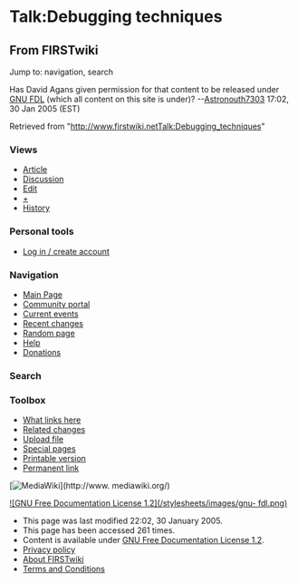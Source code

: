 # Talk:Debugging techniques

## From FIRSTwiki

Jump to: navigation, search

Has David Agans given permission for that content to be released under [GNU FDL](http://www.gnu.org/copyleft/fdl.html "http://www.gnu.org/copyleft/fdl.html") (which all content on this site is under)? --[Astronouth7303](User:Astronouth7303 "User:Astronouth7303") 17:02, 30 Jan 2005 (EST)

Retrieved from "<http://www.firstwiki.netTalk:Debugging_techniques>"

### Views

- [Article](/index.php?title=Debugging_techniques&action=edit)
- [Discussion](Talk:Debugging_techniques)
- [Edit](/index.php?title=Talk:Debugging_techniques&action=edit)
- [+](/index.php?title=Talk:Debugging_techniques&action=edit&section=new)
- [History](/index.php?title=Talk:Debugging_techniques&action=history)

### Personal tools

- [Log in / create account](/index.php?title=Special:Userlogin&returnto=Talk:Debugging_techniques)

[](Main_Page "Main Page")

### Navigation

- [Main Page](Main_Page)
- [Community portal](FIRSTwiki:Community_portal)
- [Current events](Current_events)
- [Recent changes](Special:Recentchanges)
- [Random page](Special:Random)
- [Help](Help:Contents)
- [Donations](FIRSTwiki:Site_support)

### Search

### Toolbox

- [What links here](Special:Whatlinkshere/Talk:Debugging_techniques)
- [Related changes](Special:Recentchangeslinked/Talk:Debugging_techniques)
- [Upload file](Special:Upload)
- [Special pages](Special:Specialpages)
- [Printable version](/index.php?title=Talk:Debugging_techniques&printable=yes)
- [Permanent link](/index.php?title=Talk:Debugging_techniques&oldid=40230)

[![MediaWiki](/skins/common/images/poweredby_mediawiki_88x31.png)](http://www.
mediawiki.org/)

[![GNU Free Documentation License 1.2](/stylesheets/images/gnu-
fdl.png)](http://www.gnu.org/copyleft/fdl.html)

- This page was last modified 22:02, 30 January 2005.
- This page has been accessed 261 times.
- Content is available under [GNU Free Documentation License 1.2](http://www.gnu.org/copyleft/fdl.html "http://www.gnu.org/copyleft/fdl.html").
- [Privacy policy](FIRSTwiki:Privacy_policy "FIRSTwiki:Privacy policy")
- [About FIRSTwiki](FIRSTwiki:About "FIRSTwiki:About")
- [Terms and Conditions](FIRSTwiki:Terms_and_conditions "FIRSTwiki:Terms and conditions")
